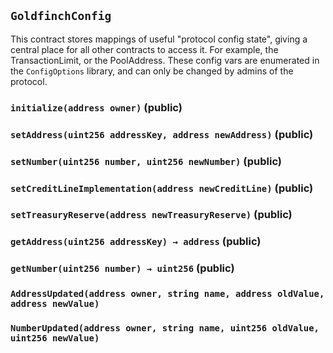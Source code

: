 ## `GoldfinchConfig`

This contract stores mappings of useful "protocol config state", giving a central place
for all other contracts to access it. For example, the TransactionLimit, or the PoolAddress. These config vars
are enumerated in the `ConfigOptions` library, and can only be changed by admins of the protocol.





### `initialize(address owner)` (public)





### `setAddress(uint256 addressKey, address newAddress)` (public)





### `setNumber(uint256 number, uint256 newNumber)` (public)





### `setCreditLineImplementation(address newCreditLine)` (public)





### `setTreasuryReserve(address newTreasuryReserve)` (public)





### `getAddress(uint256 addressKey) → address` (public)





### `getNumber(uint256 number) → uint256` (public)






### `AddressUpdated(address owner, string name, address oldValue, address newValue)`





### `NumberUpdated(address owner, string name, uint256 oldValue, uint256 newValue)`





